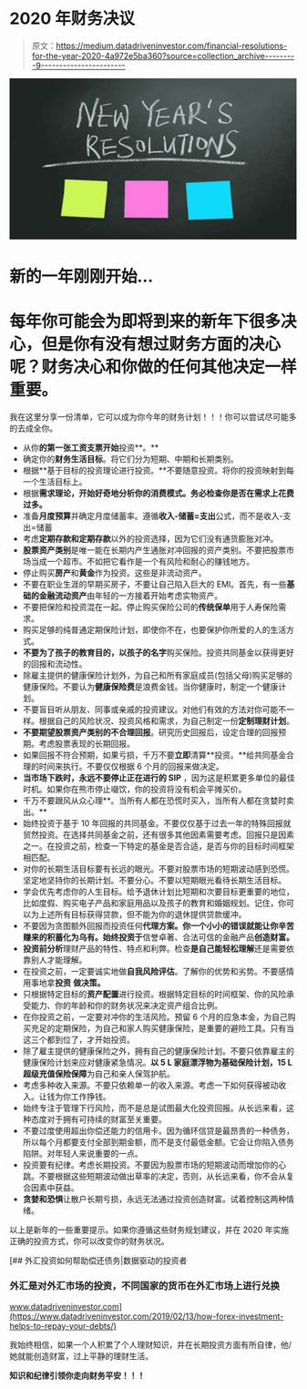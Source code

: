 # 2020 年财务决议

> 原文：<https://medium.datadriveninvestor.com/financial-resolutions-for-the-year-2020-4a972e5ba360?source=collection_archive---------9----------------------->

![](img/a4f9c1f8093b033b9b4c5a0c89b7e874.png)

# 新的一年刚刚开始…

# 每年你可能会为即将到来的新年下很多决心，但是你有没有想过财务方面的决心呢？财务决心和你做的任何其他决定一样重要。

我在这里分享一份清单，它可以成为你今年的财务计划！！！你可以尝试尽可能多的去成全你。

*   从你**的第一张工资支票开始**投资**。**
*   确定你的**财务生活目标**。将它们分为短期、中期和长期类别。
*   根据**基于目标的投资理论进行投资。**不要随意投资。将你的投资映射到每一个生活目标上。
*   根据**需求理论，开始好奇地分析你的消费模式。务必检查你是否在需求上花费过多。**
*   准备**月度预算**并确定月度储蓄率。遵循**收入-储蓄=支出**公式，而不是收入-支出=储蓄
*   考虑**定期存款和定期存款**以外的投资选择，因为它们没有通货膨胀对冲。
*   **股票资产类别**是唯一能在长期内产生通胀对冲回报的资产类别。不要把股票市场当成一个超市。不如把它看作是一个有风险和耐心的赚钱地方。
*   停止购买**房产**和**黄金**作为投资。这些是非流动资产。
*   不要在职业生涯的早期买房子，不要让自己陷入巨大的 EMI。首先，有一些**基础的金融流动资产**由年轻的一方接着开始考虑实物资产。
*   不要把保险和投资混在一起。停止购买保险公司的**传统保单**用于人寿保险需求。
*   购买足够的纯普通定期保险计划，即使你不在，也要保护你所爱的人的生活方式。
*   **不要为了孩子的教育目的，以孩子的名字**购买保险。投资共同基金以获得更好的回报和流动性。
*   除雇主提供的健康保险计划外，为自己和所有家庭成员(包括父母)购买足够的健康保险。不要认为**健康保险费**是浪费金钱。当你健康时，制定一个健康计划。
*   不要盲目听从朋友、同事或亲戚的投资建议。对他们有效的方法对你可能不一样。根据自己的风险状况、投资风格和需求，为自己制定一份**定制理财计划**。
*   **不要期望股票资产类别的不合理回报**。研究历史回报后，设定合理的回报预期。考虑股票表现的长期回报。
*   如果回报不符合预期，如果亏损，千万不要**立即**清算**投资。**给共同基金合理的时间来执行。不要仅仅根据 6 个月的回报来做决定。
*   **当市场下跌时，永远不要停止正在进行的 SIP** ，因为这是积累更多单位的最佳时机。如果你在熊市停止啜饮，你的投资将没有机会平摊买价。
*   千万不要跟风从众心理**。当所有人都在恐慌时买入，当所有人都在贪婪时卖出。**
*   始终投资于基于 10 年回报的共同基金。不要仅仅基于过去一年的特殊回报就贸然投资。在选择共同基金之前，还有很多其他因素需要考虑。回报只是因素之一。在投资之前，检查一下特定的基金是否合适，是否与你的目标时间框架相匹配。
*   对你的长期生活目标要有长远的眼光。不要对股票市场的短期波动感到恐慌。坚定地坚持你的长期计划。不要分心。不要以短期眼光看待长期生活目标。
*   学会优先考虑你的人生目标。给予退休计划比短期和次要目标更重要的地位，比如度假、购买电子产品和家庭用品以及孩子的教育和婚姻规划。记住，你可以为上述所有目标获得贷款，但不能为你的退休提供贷款缓冲。
*   不要因为贪图额外回报而投资任何**代理方案。你一个小小的错误就能让你辛苦赚来的积蓄化为乌有。始终投资于**信誉卓著、合法可信的金融产品**创造财富。**
*   **投资前分析**理财产品的特性、特点和利弊。检查**是自己能轻松理解**还是需要依靠别人才能理解。
*   在投资之前，一定要诚实地做**自我风险评估**。了解你的优势和劣势。不要感情用事地拿**投资** **做决策。**
*   只根据特定目标的**资产配置**进行投资。根据特定目标的时间框架、你的风险承受能力、你的年龄和你的财务状况来决定资产组合比例。
*   在你投资之前，一定要对冲你的生活风险。预留 6 个月的应急本金，为自己购买充足的定期保险，为自己和家人购买健康保险，是重要的避险工具。只有当这三个都到位了，才开始投资。
*   除了雇主提供的健康保险之外，拥有自己的健康保险计划。不要只依靠雇主的健康保险计划来应对健康紧急情况。**以 5 L 家庭漂浮物为基础保险计划，15 L 超级充值保险保障**为自己和亲人保驾护航。
*   考虑多种收入来源。不要只依赖单一的收入来源。考虑一下如何获得被动收入。让钱为你工作挣钱。
*   始终专注于管理下行风险，而不是总是试图最大化投资回报。从长远来看，这种态度对于拥有可持续的财富至关重要。
*   不要过度使用超出你偿还能力的信用卡。因为循环信贷是最昂贵的一种债务，所以每个月都要支付全部到期金额，而不是支付最低金额。它会让你陷入债务陷阱。对年轻人来说重要的一点。
*   投资要有纪律。考虑长期投资。不要因为股票市场的短期波动而增加你的心跳。不要根据这些短期波动做出草率的决定，否则，从长远来看，你不会从复合因素中获益。
*   **贪婪和恐惧**让散户长期亏损，永远无法通过投资创造财富。试着控制这两种情绪。

以上是新年的一些重要提示。如果你遵循这些财务规划建议，并在 2020 年实施正确的投资方式，你可以改变你的财务状况。

[](https://www.datadriveninvestor.com/2019/02/13/how-forex-investment-helps-to-repay-your-debts/) [## 外汇投资如何帮助偿还债务|数据驱动的投资者

### 外汇是对外汇市场的投资，不同国家的货币在外汇市场上进行兑换

www.datadriveninvestor.com](https://www.datadriveninvestor.com/2019/02/13/how-forex-investment-helps-to-repay-your-debts/) 

我始终相信，如果一个人积累了个人理财知识，并在长期投资方面有所自律，他/她就能创造财富，过上平静的理财生活。

**知识和纪律引领你走向财务平安！！！**